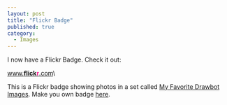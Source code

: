 ```yaml
---
layout: post
title: "Flickr Badge"
published: true
category:
  - Images
---
```


I now have a Flickr Badge. Check it out:

<div class="zg_div">

<div class="zg_div_inner">

[www.**flick<span style="color:#ff1c92">r</span>**.com]\
<div id="zg_whatdiv">

This is a Flickr badge showing photos in a set called [My Favorite
Drawbot Images]. Make you own badge [here].

</div>

</div>

</div>

  [www.**flick<span style="color:#ff1c92">r</span>**.com]: http://www.flickr.com
  [My Favorite Drawbot Images]: http://www.flickr.com/photos/96171112@N00/sets/302650
  [here]: http://www.flickr.com/badge_new.gne
